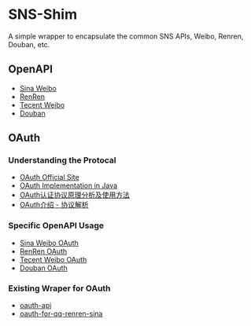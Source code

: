SNS-Shim
========

A simple wrapper to encapsulate the common SNS APIs, Weibo, Renren, Douban, etc.

## OpenAPI
*   [Sina Weibo](http://open.weibo.com/)
*   [RenRen](http://dev.renren.com/)
*   [Tecent Weibo](http://dev.t.qq.com/)
*   [Douban](http://developers.douban.com/)

## OAuth

### Understanding the Protocal
*   [OAuth Official Site](http://oauth.net/)
*   [OAuth Implementation in Java](http://blog.csdn.net/zhujing244/article/details/6682440)
*   [OAuth认证协议原理分析及使用方法](http://kejibo.com/oauth/)
*   [OAuth介绍 - 协议解析](http://plaintext.blog.edu.cn/2011/704841.html)

### Specific OpenAPI Usage
*   [Sina Weibo OAuth](ttp://open.weibo.com/wiki/OAuth)
*   [RenRen OAuth](http://wiki.dev.renren.com/wiki/Authentication)
*   [Tecent Weibo OAuth](http://wiki.open.t.qq.com/index.php/OAuth%E6%8E%88%E6%9D%83%E8%AF%B4%E6%98%8E)
*   [Douban OAuth](http://www.douban.com/service/apidoc/auth)

### Existing Wraper for OAuth
*   [oauth-api](http://code.google.com/p/oauth-api/)
*   [oauth-for-qq-renren-sina](https://code.google.com/p/oauth-for-qq-renren-sina/)
